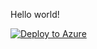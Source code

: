 Hello world!

[![Deploy to Azure](https://azurecomcdn.azureedge.net/mediahandler/acomblog/media/Default/blog/deploybutton.png)](https://portal.azure.com/#create/Microsoft.Template/uri/https://raw.githubusercontent.com/Wladinho/deployment_scripts/master/meetup_nish/azure_sql_failover_group.json)
